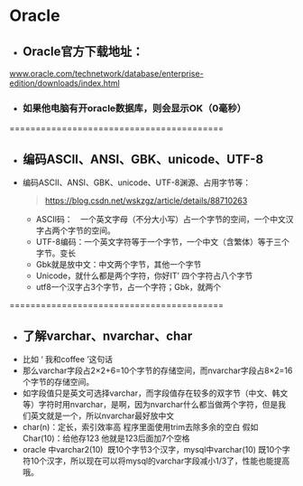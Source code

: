 # Oracle #

* ## Oracle官方下载地址：
www.oracle.com/technetwork/database/enterprise-edition/downloads/index.html
* ### 如果他电脑有开oracle数据库，则会显示OK（0毫秒）

=========================================

* ## 编码ASCII、ANSI、GBK、unicode、UTF-8
* 编码ASCII、ANSI、GBK、unicode、UTF-8渊源、占用字节等：
	> <https://blog.csdn.net/wskzgz/article/details/88710263>
	
	+ ASCII码：　一个英文字母（不分大小写）占一个字节的空间，一个中文汉字占两个字节的空间。
	+ UTF-8编码：一个英文字符等于一个字节，一个中文（含繁体）等于三个字节。变长
	+ Gbk就是放中文：中文两个字节，其他一个字节
	+ Unicode，就什么都是两个字符，你好IT’ 四个字符占八个字节
	+ utf8一个汉字占3个字节，占一个字符；Gbk，就两个
	
=========================================

* ## 了解varchar、nvarchar、char
+ 比如 ‘ 我和coffee ’这句话
+ 那么varchar字段占2×2+6=10个字节的存储空间，而nvarchar字段占8×2=16个字节的存储空间。
+ 如字段值只是英文可选择varchar，而字段值存在较多的双字节（中文、韩文等）字符时用nvarchar，是啊，因为nvarchar什么都当做两个字符，但是我们英文就是一个，所以nvarchar最好放中文
+ char(n)：定长，索引效率高 程序里面使用trim去除多余的空白
	假如Char(10)：给他存123 他就是123后面加7个空格
+ oracle 中varchar2(10)  既10个字节3个汉字，mysql中varchar(10) 既10个字符10个汉字，所以现在可以将mysql的varchar字段减小1/3了，性能也能提高哦。














            


